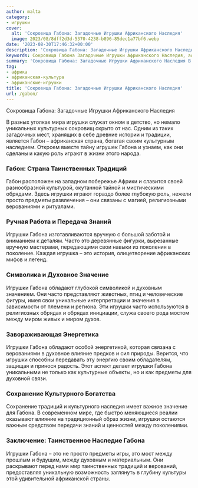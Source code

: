 ```yaml
---
author: malta
category:
- игрушки
cover:
  alt: 'Сокровища Габона: Загадочные Игрушки Африканского Наследия'
  image: 2023/08/8dff2d3d-5370-4238-b896-85dec1a77bf6.webp
date: '2023-08-30T17:46:32+00:00'
description: 'Сокровища Габона: Загадочные Игрушки Африканского Наследия В разных уголках мира игрушки служат окном в детство, но немало уникальных культурных сокровищ...'
keywords: Сокровища Габона Загадочные Игрушки Африканского Наследия, африка, африканская-культура, африканские-игрушки, игрушки, габона, это, габон, традиций, предметы, часто, наследия, страна, своим, роль, играют, жизни, таинственных, просто
summary: 'Сокровища Габона: Загадочные Игрушки Африканского Наследия В разных уголках мира игрушки служат окном в детство, но немало уникальных культурных сокровищ...'
tag:
- африка
- африканская-культура
- африканские-игрушки
title: 'Сокровища Габона: Загадочные Игрушки Африканского Наследия'
url: /gabon/
---
```


Сокровища Габона: Загадочные Игрушки Африканского Наследия

В разных уголках мира игрушки служат окном в детство, но немало уникальных культурных сокровищ скрыто от нас. Одним из таких загадочных мест, хранящих в себе древние истории и традиции, является Габон – африканская страна, богатая своим культурным наследием. Откроем вместе тайну игрушек Габона и узнаем, как они сделаны и какую роль играют в жизни этого народа.

### Габон: Страна Таинственных Традиций

Габон расположен на западном побережье Африки и славится своей разнообразной культурой, окутанной тайной и мистическими обрядами. Здесь игрушки играют гораздо более глубокую роль, нежели просто предметы развлечения – они связаны с магией, религиозными верованиями и ритуалами.

### Ручная Работа и Передача Знаний

Игрушки Габона изготавливаются вручную с большой заботой и вниманием к деталям. Часто это деревянные фигурки, вырезанные вручную мастерами, передающими свои навыки из поколения в поколение. Каждая игрушка – это история, олицетворение африканских мифов и легенд.

### Символика и Духовное Значение

Игрушки Габона обладают глубокой символикой и духовным значением. Они часто представляют животных, птиц и человеческие фигуры, имея свои уникальные интерпретации и значения в зависимости от племени и региона. Эти игрушки часто используются в религиозных обрядах и обрядах инициации, служа своего рода мостом между миром живых и миром духов.

### Завораживающая Энергетика

Игрушки Габона обладают особой энергетикой, которая связана с верованиями в духовное влияние предков и сил природы. Верится, что игрушки способны передавать эту энергию своим обладателям, защищая и принося радость. Этот аспект делает игрушки Габона уникальными не только как культурные объекты, но и как предметы для духовной связи.

### Сохранение Культурного Богатства

Сохранение традиций и культурного наследия имеет важное значение для Габона. В современном мире, где быстро меняющиеся реалии оказывают влияние на традиционный образ жизни, игрушки остаются важным средством передачи знаний и ценностей между поколениями.

### Заключение: Таинственное Наследие Габона

Игрушки Габона – это не просто предметы игры, это мост между прошлым и будущим, между духовным и материальным. Они раскрывают перед нами мир таинственных традиций и верований, предоставляя уникальную возможность заглянуть в глубину культуры этой удивительной африканской страны.